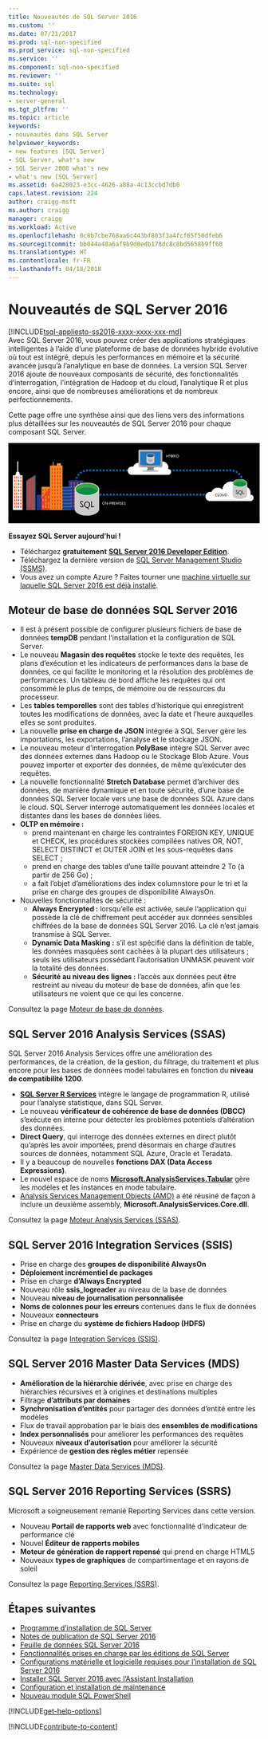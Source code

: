 ```yaml
---
title: Nouveautés de SQL Server 2016
ms.custom: ''
ms.date: 07/21/2017
ms.prod: sql-non-specified
ms.prod_service: sql-non-specified
ms.service: ''
ms.component: sql-non-specified
ms.reviewer: ''
ms.suite: sql
ms.technology:
- server-general
ms.tgt_pltfrm: ''
ms.topic: article
keywords:
- nouveautés dans SQL Server
helpviewer_keywords:
- new features [SQL Server]
- SQL Server, what's new
- SQL Server 2008 what's new
- what's new [SQL Server]
ms.assetid: 6a428023-e3cc-4626-a88a-4c13ccbd7db0
caps.latest.revision: 224
author: craigg-msft
ms.author: craigg
manager: craigg
ms.workload: Active
ms.openlocfilehash: 0c8b7cbe768aa6c443bf803f3a4fcf65f50dfeb6
ms.sourcegitcommit: bb044a48a6af9b9d8edb178dc8c8bd5658b9ff68
ms.translationtype: HT
ms.contentlocale: fr-FR
ms.lasthandoff: 04/18/2018
---
```

# <a name="whats-new-in-sql-server-2016"></a>Nouveautés de SQL Server 2016
[!INCLUDE[tsql-appliesto-ss2016-xxxx-xxxx-xxx-md](../includes/tsql-appliesto-ss2016-xxxx-xxxx-xxx-md.md)]  
 Avec SQL Server 2016, vous pouvez créer des applications stratégiques intelligentes à l’aide d’une plateforme de base de données hybride évolutive où tout est intégré, depuis les performances en mémoire et la sécurité avancée jusqu’à l’analytique en base de données. La version SQL Server 2016 ajoute de nouveaux composants de sécurité, des fonctionnalités d’interrogation, l’intégration de Hadoop et du cloud, l’analytique R et plus encore, ainsi que de nombreuses améliorations et de nombreux perfectionnements. 

Cette page offre une synthèse ainsi que des liens vers des informations plus détaillées sur les nouveautés de SQL Server 2016 pour chaque composant SQL Server. 

![SQL Server 2016](../sql-server/media/sql-server-2016.png) 

 **Essayez SQL Server aujourd’hui !** 
- Téléchargez **gratuitement** [**SQL Server 2016 Developer Edition**](https://www.microsoft.com/en-us/cloud-platform/sql-server-editions-developers).
- Téléchargez la dernière version de [SQL Server Management Studio (SSMS)](../ssms/download-sql-server-management-studio-ssms.md). 
- Vous avez un compte Azure ? Faites tourner une [machine virtuelle sur laquelle SQL Server 2016 est déjà installé](https://azure.microsoft.com/marketplace/partners/microsoft/sqlserver2016sp1standardwindowsserver2016/).

## <a name="sql-server-2016-database-engine"></a>Moteur de base de données SQL Server 2016
- Il est à présent possible de configurer plusieurs fichiers de base de données **tempDB** pendant l’installation et la configuration de SQL Server.
- Le nouveau **Magasin des requêtes** stocke le texte des requêtes, les plans d’exécution et les indicateurs de performances dans la base de données, ce qui facilite le monitoring et la résolution des problèmes de performances. Un tableau de bord affiche les requêtes qui ont consommé le plus de temps, de mémoire ou de ressources du processeur.
- Les **tables temporelles** sont des tables d’historique qui enregistrent toutes les modifications de données, avec la date et l’heure auxquelles elles se sont produites.
- La nouvelle **prise en charge de JSON** intégrée à SQL Server gère les importations, les exportations, l’analyse et le stockage JSON.
- Le nouveau moteur d’interrogation **PolyBase** intègre SQL Server avec des données externes dans Hadoop ou le Stockage Blob Azure. Vous pouvez importer et exporter des données, de même qu’exécuter des requêtes.
- La nouvelle fonctionnalité **Stretch Database** permet d’archiver des données, de manière dynamique et en toute sécurité, d’une base de données SQL Server locale vers une base de données SQL Azure dans le cloud. SQL Server interroge automatiquement les données locales et distantes dans les bases de données liées. 
- **OLTP en mémoire :** 
    - prend maintenant en charge les contraintes FOREIGN KEY, UNIQUE et CHECK, les procédures stockées compilées natives OR, NOT, SELECT DISTINCT et OUTER JOIN et les sous-requêtes dans SELECT ;
    - prend en charge des tables d’une taille pouvant atteindre 2 To (à partir de 256 Go) ; 
    - a fait l’objet d’améliorations des index columnstore pour le tri et la prise en charge des groupes de disponibilité AlwaysOn.
- Nouvelles fonctionnalités de sécurité :
    - **Always Encrypted :** lorsqu’elle est activée, seule l’application qui possède la clé de chiffrement peut accéder aux données sensibles chiffrées de la base de données SQL Server 2016. La clé n’est jamais transmise à SQL Server.
    - **Dynamic Data Masking :** s’il est spécifié dans la définition de table, les données masquées sont cachées à la plupart des utilisateurs ; seuls les utilisateurs possédant l’autorisation UNMASK peuvent voir la totalité des données.
    - **Sécurité au niveau des lignes :** l’accès aux données peut être restreint au niveau du moteur de base de données, afin que les utilisateurs ne voient que ce qui les concerne. 

Consultez la page [Moteur de base de données](../database-engine/configure-windows/what-s-new-in-sql-server-2016-database-engine.md).
## <a name="sql-server-2016-analysis-services-ssas"></a>SQL Server 2016 Analysis Services (SSAS)
SQL Server 2016 Analysis Services offre une amélioration des performances, de la création, de la gestion, du filtrage, du traitement et plus encore pour les bases de données model tabulaires en fonction du **niveau de compatibilité 1200**.
- **[SQL Server R Services](../advanced-analytics/r-services/what-s-new-in-sql-server-r-services.md)** intègre le langage de programmation R, utilisé pour l’analyse statistique, dans SQL Server. 
- Le nouveau **vérificateur de cohérence de base de données (DBCC)** s’exécute en interne pour détecter les problèmes potentiels d’altération des données.
- **Direct Query**, qui interroge des données externes en direct plutôt qu’après les avoir importées, prend désormais en charge d’autres sources de données, notamment SQL Azure, Oracle et Teradata. 
- Il y a beaucoup de nouvelles **fonctions DAX (Data Access Expressions)**.
- Le nouvel espace de noms **[Microsoft.AnalysisServices.Tabular](http://msdn.microsoft.com/library/microsoft.analysisservices.tabular.aspx)** gère les modèles et les instances en mode tabulaire. 
- [Analysis Services Management Objects (AMO)](http://msdn.microsoft.com/library/mt436122.aspx) a été réusiné de façon à inclure un deuxième assembly, **Microsoft.AnalysisServices.Core.dll**.

Consultez la page [Moteur Analysis Services (SSAS)](../analysis-services/what-s-new-in-analysis-services.md). 

## <a name="sql-server-2016-integration-services-ssis"></a>SQL Server 2016 Integration Services (SSIS)
- Prise en charge des **groupes de disponibilité AlwaysOn**
- **Déploiement incrémentiel de packages**
- Prise en charge **d’Always Encrypted**
- Nouveau rôle **ssis_logreader** au niveau de la base de données
- Nouveau **niveau de journalisation personnalisée**
- **Noms de colonnes pour les erreurs** contenues dans le flux de données 
- Nouveaux **connecteurs**
- Prise en charge du **système de fichiers Hadoop (HDFS)**

Consultez la page [Integration Services (SSIS)](../integration-services/what-s-new-in-integration-services-in-sql-server-2016.md).

## <a name="sql-server-2016-master-data-services-mds"></a>SQL Server 2016 Master Data Services (MDS)
- **Amélioration de la hiérarchie dérivée**, avec prise en charge des hiérarchies récursives et à origines et destinations multiples
- Filtrage **d’attributs par domaines**
- **Synchronisation d’entités** pour partager des données d’entité entre les modèles
- Flux de travail approbation par le biais des **ensembles de modifications**
- **Index personnalisés** pour améliorer les performances des requêtes
- Nouveaux **niveaux d’autorisation** pour améliorer la sécurité
- Expérience de **gestion des règles métier** repensée

Consultez la page [Master Data Services (MDS)](../master-data-services/what-s-new-in-master-data-services-mds.md).

## <a name="sql-server-2016-reporting-services-ssrs"></a>SQL Server 2016 Reporting Services (SSRS)
Microsoft a soigneusement remanié Reporting Services dans cette version. 
- Nouveau **Portail de rapports web** avec fonctionnalité d’indicateur de performance clé
- Nouvel **Éditeur de rapports mobiles**
- **Moteur de génération de rapport repensé** qui prend en charge HTML5 
- Nouveaux **types de graphiques** de compartimentage et en rayons de soleil 

Consultez la page [Reporting Services (SSRS)](../reporting-services/what-s-new-in-sql-server-reporting-services-ssrs.md).

## <a name="next-steps"></a>Étapes suivantes   
- [Programme d’installation de SQL Server](../database-engine/install-windows/installation-for-sql-server-2016.md)   
- [Notes de publication de SQL Server 2016](../sql-server/sql-server-2016-release-notes.md) 
- [Feuille de données SQL Server 2016](http://download.microsoft.com/download/C/5/3/C53C3AEF-653C-4598-8721-D522E8AC6A3A/SQL_Server_2016_Everything_Built-In_Datasheet_EN_US.pdf)
- [Fonctionnalités prises en charge par les éditions de SQL Server](https://msdn.microsoft.com/library/cc645993.aspx)
- [Configurations matérielle et logicielle requises pour l’installation de SQL Server 2016](../sql-server/install/hardware-and-software-requirements-for-installing-sql-server.md)
- [Installer SQL Server 2016 avec l’Assistant Installation](../database-engine/install-windows/install-sql-server-from-the-installation-wizard-setup.md)
- [Configuration et installation de maintenance](http://msdn.microsoft.com/library/6df72a78-6b36-4bc1-948e-04b4ebe46094)
- [Nouveau module SQL PowerShell](https://blogs.technet.microsoft.com/dataplatforminsider/2016/06/30/sql-powershell-july-2016-update/)

[!INCLUDE[get-help-options](../includes/paragraph-content/get-help-options.md)]

[!INCLUDE[contribute-to-content](../includes/paragraph-content/contribute-to-content.md)]